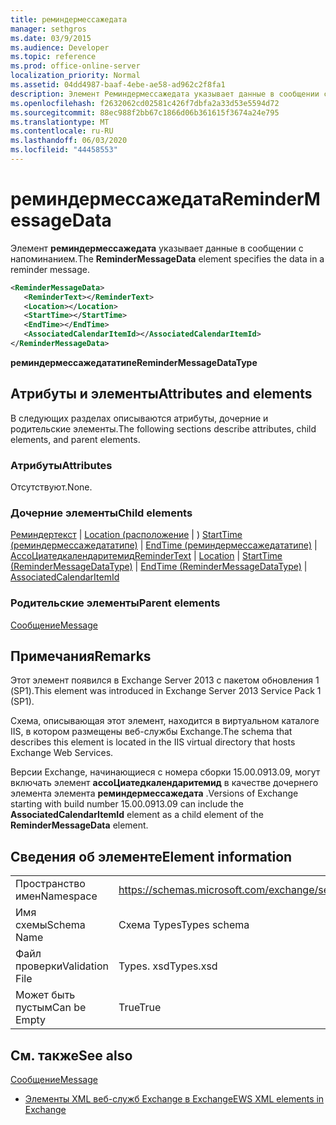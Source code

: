 ```yaml
---
title: реминдермессажедата
manager: sethgros
ms.date: 03/9/2015
ms.audience: Developer
ms.topic: reference
ms.prod: office-online-server
localization_priority: Normal
ms.assetid: 04dd4987-baaf-4ebe-ae58-ad962c2f8fa1
description: Элемент Реминдермессажедата указывает данные в сообщении с напоминанием.
ms.openlocfilehash: f2632062cd02581c426f7dbfa2a33d53e5594d72
ms.sourcegitcommit: 88ec988f2bb67c1866d06b361615f3674a24e795
ms.translationtype: MT
ms.contentlocale: ru-RU
ms.lasthandoff: 06/03/2020
ms.locfileid: "44458553"
---
```

# <a name="remindermessagedata"></a><span data-ttu-id="ccd4c-103">реминдермессажедата</span><span class="sxs-lookup"><span data-stu-id="ccd4c-103">ReminderMessageData</span></span>

<span data-ttu-id="ccd4c-104">Элемент **реминдермессажедата** указывает данные в сообщении с напоминанием.</span><span class="sxs-lookup"><span data-stu-id="ccd4c-104">The **ReminderMessageData** element specifies the data in a reminder message.</span></span> 
  
```XML
<ReminderMessageData>
   <ReminderText></ReminderText>
   <Location></Location>
   <StartTime></StartTime>
   <EndTime></EndTime>
   <AssociatedCalendarItemId></AssociatedCalendarItemId>
</ReminderMessageData>

```

 <span data-ttu-id="ccd4c-105">**реминдермессажедататипе**</span><span class="sxs-lookup"><span data-stu-id="ccd4c-105">**ReminderMessageDataType**</span></span>
## <a name="attributes-and-elements"></a><span data-ttu-id="ccd4c-106">Атрибуты и элементы</span><span class="sxs-lookup"><span data-stu-id="ccd4c-106">Attributes and elements</span></span>

<span data-ttu-id="ccd4c-107">В следующих разделах описываются атрибуты, дочерние и родительские элементы.</span><span class="sxs-lookup"><span data-stu-id="ccd4c-107">The following sections describe attributes, child elements, and parent elements.</span></span>
  
### <a name="attributes"></a><span data-ttu-id="ccd4c-108">Атрибуты</span><span class="sxs-lookup"><span data-stu-id="ccd4c-108">Attributes</span></span>

<span data-ttu-id="ccd4c-109">Отсутствуют.</span><span class="sxs-lookup"><span data-stu-id="ccd4c-109">None.</span></span>
  
### <a name="child-elements"></a><span data-ttu-id="ccd4c-110">Дочерние элементы</span><span class="sxs-lookup"><span data-stu-id="ccd4c-110">Child elements</span></span>

<span data-ttu-id="ccd4c-111">[Реминдертекст](remindertext.md)  |  [Location (расположение](location.md)  |  ) [StartTime (реминдермессажедататипе)](starttime-remindermessagedatatype.md)  |  [EndTime (реминдермессажедататипе)](endtime-remindermessagedatatype.md)  |  [АссоЦиатедкалендаритемид](associatedcalendaritemid.md)</span><span class="sxs-lookup"><span data-stu-id="ccd4c-111">[ReminderText](remindertext.md) | [Location](location.md) | [StartTime (ReminderMessageDataType)](starttime-remindermessagedatatype.md) | [EndTime (ReminderMessageDataType)](endtime-remindermessagedatatype.md) | [AssociatedCalendarItemId](associatedcalendaritemid.md)</span></span>
  
### <a name="parent-elements"></a><span data-ttu-id="ccd4c-112">Родительские элементы</span><span class="sxs-lookup"><span data-stu-id="ccd4c-112">Parent elements</span></span>

[<span data-ttu-id="ccd4c-113">Сообщение</span><span class="sxs-lookup"><span data-stu-id="ccd4c-113">Message</span></span>](message-ex15websvcsotherref.md)
  
## <a name="remarks"></a><span data-ttu-id="ccd4c-114">Примечания</span><span class="sxs-lookup"><span data-stu-id="ccd4c-114">Remarks</span></span>

<span data-ttu-id="ccd4c-115">Этот элемент появился в Exchange Server 2013 с пакетом обновления 1 (SP1).</span><span class="sxs-lookup"><span data-stu-id="ccd4c-115">This element was introduced in Exchange Server 2013 Service Pack 1 (SP1).</span></span>
  
<span data-ttu-id="ccd4c-116">Схема, описывающая этот элемент, находится в виртуальном каталоге IIS, в котором размещены веб-службы Exchange.</span><span class="sxs-lookup"><span data-stu-id="ccd4c-116">The schema that describes this element is located in the IIS virtual directory that hosts Exchange Web Services.</span></span>
  
<span data-ttu-id="ccd4c-117">Версии Exchange, начинающиеся с номера сборки 15.00.0913.09, могут включать элемент **ассоЦиатедкалендаритемид** в качестве дочернего элемента элемента **реминдермессажедата** .</span><span class="sxs-lookup"><span data-stu-id="ccd4c-117">Versions of Exchange starting with build number 15.00.0913.09 can include the **AssociatedCalendarItemId** element as a child element of the **ReminderMessageData** element.</span></span> 
  
## <a name="element-information"></a><span data-ttu-id="ccd4c-118">Сведения об элементе</span><span class="sxs-lookup"><span data-stu-id="ccd4c-118">Element information</span></span>

|||
|:-----|:-----|
|<span data-ttu-id="ccd4c-119">Пространство имен</span><span class="sxs-lookup"><span data-stu-id="ccd4c-119">Namespace</span></span>  <br/> |https://schemas.microsoft.com/exchange/services/2006/types  <br/> |
|<span data-ttu-id="ccd4c-120">Имя схемы</span><span class="sxs-lookup"><span data-stu-id="ccd4c-120">Schema Name</span></span>  <br/> |<span data-ttu-id="ccd4c-121">Схема Types</span><span class="sxs-lookup"><span data-stu-id="ccd4c-121">Types schema</span></span>  <br/> |
|<span data-ttu-id="ccd4c-122">Файл проверки</span><span class="sxs-lookup"><span data-stu-id="ccd4c-122">Validation File</span></span>  <br/> |<span data-ttu-id="ccd4c-123">Types. xsd</span><span class="sxs-lookup"><span data-stu-id="ccd4c-123">Types.xsd</span></span>  <br/> |
|<span data-ttu-id="ccd4c-124">Может быть пустым</span><span class="sxs-lookup"><span data-stu-id="ccd4c-124">Can be Empty</span></span>  <br/> |<span data-ttu-id="ccd4c-125">True</span><span class="sxs-lookup"><span data-stu-id="ccd4c-125">True</span></span>  <br/> |
   
## <a name="see-also"></a><span data-ttu-id="ccd4c-126">См. также</span><span class="sxs-lookup"><span data-stu-id="ccd4c-126">See also</span></span>



[<span data-ttu-id="ccd4c-127">Сообщение</span><span class="sxs-lookup"><span data-stu-id="ccd4c-127">Message</span></span>](message-ex15websvcsotherref.md)


- [<span data-ttu-id="ccd4c-128">Элементы XML веб-служб Exchange в Exchange</span><span class="sxs-lookup"><span data-stu-id="ccd4c-128">EWS XML elements in Exchange</span></span>](ews-xml-elements-in-exchange.md)

